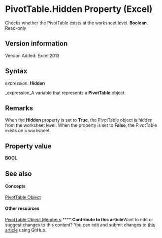 
# PivotTable.Hidden Property (Excel)

Checks whether the PivotTable exists at the worksheet level.  **Boolean**. Read-only


## Version information

Version Added: Excel 2013 


## Syntax

 _expression_. **Hidden**

 _expression_A variable that represents a  **PivotTable** object.


## Remarks

When the  **Hidden** property is set to **True**, the PivotTable object is hidden from the worksheet level. When the property is set to  **False**, the PivotTable exists on a worksheet.


## Property value

 **BOOL**


## See also


#### Concepts


 [PivotTable Object](a9c1d4a0-78a9-f9a6-6daf-91cb63e45842.md)
#### Other resources


 [PivotTable Object Members](8e8d1692-cf32-63c6-a1f6-54ddcc2a4964.md)
****   **Contribute to this article**Want to edit or suggest changes to this content? You can edit and submit changes to  [this article](https://github.com/jhershey00/VBA_Excel_Test/OpenXMLCon/articles/c0d3cc08-a144-afe1-7c05-260e459df49b.md) using GitHub.


